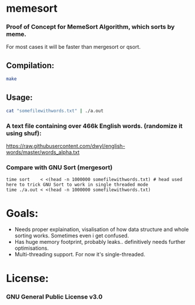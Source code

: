 # memesort

### Proof of Concept for MemeSort Algorithm, which sorts by meme. 
For most cases it will be faster than mergesort or qsort.

## Compilation: 
```bash
make
```

## Usage:
```bash
cat "somefilewithwords.txt" | ./a.out
```

### A text file containing over 466k English words. (randomize it using shuf): 
https://raw.githubusercontent.com/dwyl/english-words/master/words_alpha.txt

### Compare with GNU Sort (mergesort)

```
time sort    < <(head -n 1000000 somefilewithwords.txt) # head used here to trick GNU Sort to work in single threaded mode
time ./a.out < <(head -n 1000000 somefilewithwords.txt)
```
# Goals:
* Needs proper explaination, visalisation of how data structure and whole sorting works. Sometimes even i get confused.
* Has huge memory footprint, probably leaks.. definitively needs further optimisations.
* Multi-threading support. For now it's single-threaded.

# License:
### GNU General Public License v3.0
